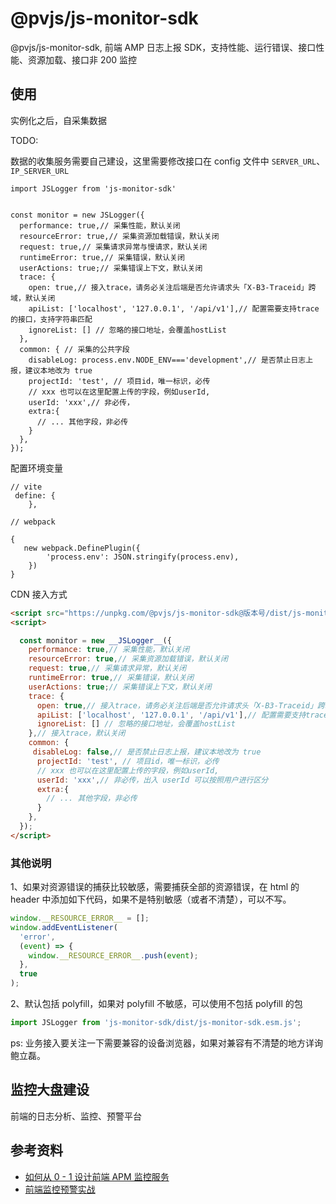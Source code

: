 # @pvjs/js-monitor-sdk

@pvjs/js-monitor-sdk, 前端 AMP 日志上报 SDK，支持性能、运行错误、接口性能、资源加载、接口非 200 监控

## 使用

实例化之后，自采集数据

TODO:

数据的收集服务需要自己建设，这里需要修改接口在 config 文件中 `SERVER_URL`、`IP_SERVER_URL`

```JS
import JSLogger from 'js-monitor-sdk'


const monitor = new JSLogger({
  performance: true,// 采集性能，默认关闭
  resourceError: true,// 采集资源加载错误，默认关闭
  request: true,// 采集请求异常与慢请求，默认关闭
  runtimeError: true,// 采集错误，默认关闭
  userActions: true;// 采集错误上下文，默认关闭
  trace: {
    open: true,// 接入trace，请务必关注后端是否允许请求头「X-B3-Traceid」跨域，默认关闭
    apiList: ['localhost', '127.0.0.1', '/api/v1'],// 配置需要支持trace的接口，支持字符串匹配
    ignoreList: [] // 忽略的接口地址，会覆盖hostList
  },
  common: { // 采集的公共字段
    disableLog: process.env.NODE_ENV==='development',// 是否禁止日志上报，建议本地改为 true
    projectId: 'test', // 项目id，唯一标识，必传
    // xxx 也可以在这里配置上传的字段，例如userId,
    userId: 'xxx',// 非必传，
    extra:{
      // ... 其他字段，非必传
    }
  },
});

```

配置环境变量

```JS
// vite
 define: {
    },

// webpack

{
   new webpack.DefinePlugin({
        'process.env': JSON.stringify(process.env),
    })
}

```

CDN 接入方式

```html
<script src="https://unpkg.com/@pvjs/js-monitor-sdk@版本号/dist/js-monitor-sdk.umd.js"></script>
<script>

  const monitor = new __JSLogger__({
    performance: true,// 采集性能，默认关闭
    resourceError: true,// 采集资源加载错误，默认关闭
    request: true,// 采集请求异常，默认关闭
    runtimeError: true,// 采集错误，默认关闭
    userActions: true;// 采集错误上下文，默认关闭
    trace: {
      open: true,// 接入trace，请务必关注后端是否允许请求头「X-B3-Traceid」跨域
      apiList: ['localhost', '127.0.0.1', '/api/v1'],// 配置需要支持trace的接口，支持字符串匹配
      ignoreList: [] // 忽略的接口地址，会覆盖hostList
    },// 接入trace，默认关闭
    common: {
     disableLog: false,// 是否禁止日志上报，建议本地改为 true
      projectId: 'test', // 项目id，唯一标识，必传
      // xxx 也可以在这里配置上传的字段，例如userId,
      userId: 'xxx',// 非必传，出入 userId 可以按照用户进行区分
      extra:{
        // ... 其他字段，非必传
      }
    },
  });
</script>
```

### 其他说明

1、如果对资源错误的捕获比较敏感，需要捕获全部的资源错误，在 html 的 header 中添加如下代码，如果不是特别敏感（或者不清楚），可以不写。

```js
window.__RESOURCE_ERROR__ = [];
window.addEventListener(
  'error',
  (event) => {
    window.__RESOURCE_ERROR__.push(event);
  },
  true
);
```

2、默认包括 polyfill，如果对 polyfill 不敏感，可以使用不包括 polyfill 的包

```js
import JSLogger from 'js-monitor-sdk/dist/js-monitor-sdk.esm.js';
```

ps: 业务接入要关注一下需要兼容的设备浏览器，如果对兼容有不清楚的地方详询鲍立磊。

## 监控大盘建设

前端的日志分析、监控、预警平台

## 参考资料

- [如何从 0 - 1 设计前端 APM 监控服务](https://zhuanlan.zhihu.com/p/584948647)
- [前端监控预警实战](https://zhuanlan.zhihu.com/p/514786984)
